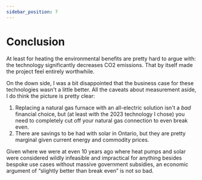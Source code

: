 ```yaml
---
sidebar_position: 7
---
```


# Conclusion

At least for heating the environmental benefits are pretty hard to argue with: the technology significantly decreases CO2 emissions. That by itself made the project feel entirely worthwhile.

On the down side, I was a bit disappointed that the business case for these technologies wasn't a little better.
All the caveats about measurement aside, I do think the picture is pretty clear:

1. Replacing a natural gas furnace with an all-electric solution isn't a _bad_ financial choice, but (at least with the 2023 technology I chose) you need to completely cut off your natural gas connection to even break even.
1. There are savings to be had with solar in Ontario, but they are pretty marginal given current energy and commodity prices.

Given where we were at even 10 years ago where heat pumps and solar were considered wildly infeasible and impractical for anything besides bespoke use cases without massive government subsidies, an economic argument of “slightly better than break even” is not so bad.
